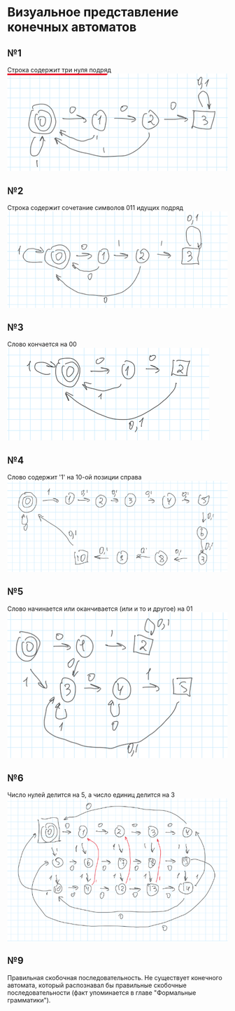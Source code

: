# Визуальное представление конечных автоматов

## №1
Строка содержит три нуля подряд \
![](../images/finite_state_machines_1/1.png)


## №2
Строка содержит сочетание символов 011 идущих подряд \
![](../images/finite_state_machines_1/2.png)

## №3
Слово кончается на 00 \
![](../images/finite_state_machines_1/3.png)

## №4
Слово содержит '1' на 10-ой позиции справа \
![](../images/finite_state_machines_1/4.png)

## №5
Слово начинается или оканчивается (или и то и другое) на 01 \
![](../images/finite_state_machines_1/5.png)

## №6
Число нулей делится на 5, а число единиц делится на 3 \
![](../images/finite_state_machines_1/6.png)

## №9
Правильная скобочная последовательность.
Не существует конечного автомата, который распознавал бы правильные скобочные последовательности (факт упоминается в главе "Формальные грамматики").
